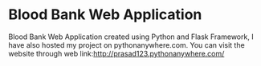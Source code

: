 # Blood Bank Web Application
Blood Bank Web Application created using Python and Flask Framework, I have also hosted my project on pythonanywhere.com. You can visit the website through web link:http://prasad123.pythonanywhere.com/
